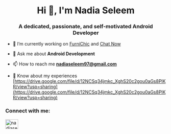 <h1 align="center">Hi 👋, I'm Nadia Seleem</h1>
<h3 align="center">A dedicated, passionate, and self-motivated Android Developer</h3>

- 🔭 I’m currently working on [FurniChic](https://github.com/nadiaseleem/FurniChic) and [Chat Now](https://github.com/nadiaseleem/Chat-Now)

- 💬 Ask me about **Android Development**

- 📫 How to reach me **nadiaseleem97@gmail.com**

- 📄 Know about my experiences [https://drive.google.com/file/d/12NCSq34jmkc_XghS20c2gou0aGs8PlKR/view?usp=sharing](https://drive.google.com/file/d/12NCSq34jmkc_XghS20c2gou0aGs8PlKR/view?usp=sharing)

<h3 align="left">Connect with me:</h3>
<p align="left">
<a href="https://linkedin.com/in/nadiaseleem" target="blank"><img align="center" src="https://raw.githubusercontent.com/rahuldkjain/github-profile-readme-generator/master/src/images/icons/Social/linked-in-alt.svg" alt="nadiaseleem" height="30" width="40" /></a>
</p>

